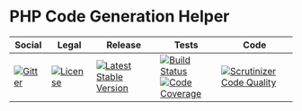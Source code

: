 # PHP Code Generation Helper

<table>
<thead>
<tr>
<th>Social</th>
<th>Legal</th>
<th>Release</th>
<th>Tests</th>
<th>Code</th>
</tr>
</thead>
<tbody>
<tr>
<td>
<a href="https://gitter.im/SetBased/php-abc?utm_source=badge&utm_medium=badge&utm_campaign=pr-badge"><img src="https://badges.gitter.im/SetBased/php-abc.svg" alt="Gitter"/></a>
</td>
<td>
<a href="https://packagist.org/packages/setbased/helper-code-store-php"><img src="https://poser.pugx.org/setbased/helper-code-store-php/license" alt="License"/></a>
</td>
<td>
<a href="https://packagist.org/packages/setbased/helper-code-store-php"><img src="https://poser.pugx.org/setbased/helper-code-store-php/v/stable" alt="Latest Stable Version"/></a>
</td>
<td>
<a href="https://travis-ci.org/SetBased/php-helper-code-store-php"><img src="https://travis-ci.org/SetBased/php-helper-code-store-php.svg?branch=master" alt="Build Status"/></a><br/>
<a href="https://scrutinizer-ci.com/g/SetBased/php-helper-code-store-php/?branch=master"><img src="https://scrutinizer-ci.com/g/SetBased/php-helper-code-store-php/badges/coverage.png?b=master" alt="Code Coverage"/></a>
</td>
<td>
<a href="https://scrutinizer-ci.com/g/SetBased/php-helper-code-store-php/?branch=master"><img src="https://scrutinizer-ci.com/g/SetBased/php-helper-code-store-php/badges/quality-score.png?b=master" alt="Scrutinizer Code Quality"/></a>
</td>
</tr>
</tbody>
</table>
